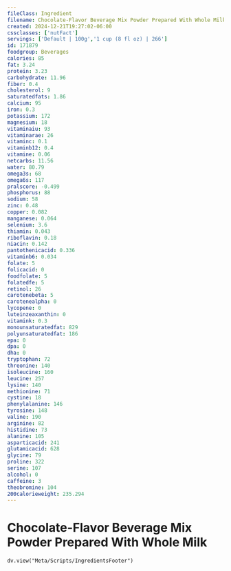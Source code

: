 ```yaml
---
fileClass: Ingredient
filename: Chocolate-Flavor Beverage Mix Powder Prepared With Whole Milk
created: 2024-12-21T19:27:02-06:00
cssclasses: ['nutFact']
servings: ['Default | 100g','1 cup (8 fl oz) | 266']
id: 171879
foodgroup: Beverages
calories: 85
fat: 3.24
protein: 3.23
carbohydrate: 11.96
fiber: 0.4
cholesterol: 9
saturatedfats: 1.86
calcium: 95
iron: 0.3
potassium: 172
magnesium: 18
vitaminaiu: 93
vitaminarae: 26
vitaminc: 0.1
vitaminb12: 0.4
vitamine: 0.06
netcarbs: 11.56
water: 80.79
omega3s: 68
omega6s: 117
pralscore: -0.499
phosphorus: 88
sodium: 58
zinc: 0.48
copper: 0.082
manganese: 0.064
selenium: 3.6
thiamin: 0.043
riboflavin: 0.18
niacin: 0.142
pantothenicacid: 0.336
vitaminb6: 0.034
folate: 5
folicacid: 0
foodfolate: 5
folatedfe: 5
retinol: 26
carotenebeta: 5
carotenealpha: 0
lycopene: 0
luteinzeaxanthin: 0
vitamink: 0.3
monounsaturatedfat: 829
polyunsaturatedfat: 186
epa: 0
dpa: 0
dha: 0
tryptophan: 72
threonine: 140
isoleucine: 160
leucine: 257
lysine: 140
methionine: 71
cystine: 18
phenylalanine: 146
tyrosine: 148
valine: 190
arginine: 82
histidine: 73
alanine: 105
asparticacid: 241
glutamicacid: 628
glycine: 79
proline: 322
serine: 107
alcohol: 0
caffeine: 3
theobromine: 104
200calorieweight: 235.294
---
```


# Chocolate-Flavor Beverage Mix Powder Prepared With Whole Milk

```dataviewjs
dv.view("Meta/Scripts/IngredientsFooter")
```